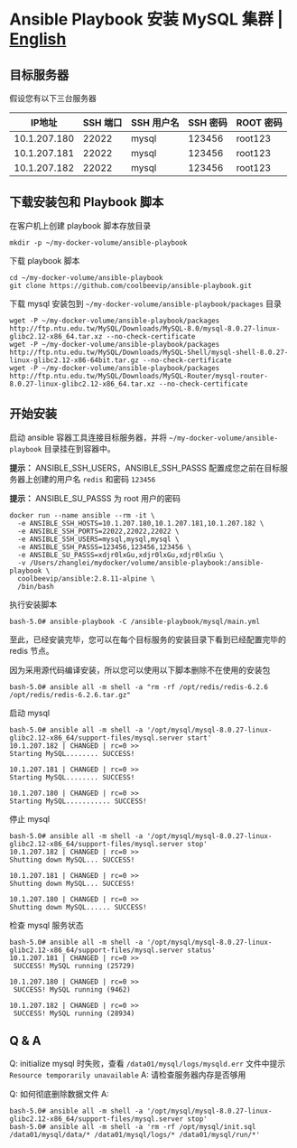 # Ansible Playbook 安装 MySQL 集群 | [English](README.md)


## 目标服务器

假设您有以下三台服务器

| IP地址 | SSH 端口 | SSH 用户名 | SSH 密码 | ROOT 密码 |
| ---- | ---- | ---- | ---- | ---- |
| 10.1.207.180 | 22022 | mysql | 123456 | root123 |
| 10.1.207.181 | 22022 | mysql | 123456 | root123 |
| 10.1.207.182 | 22022 | mysql | 123456 | root123 |

## 下载安装包和 Playbook 脚本

在客户机上创建 playbook 脚本存放目录

```shell
mkdir -p ~/my-docker-volume/ansible-playbook
```

下载 playbook 脚本

```shell
cd ~/my-docker-volume/ansible-playbook
git clone https://github.com/coolbeevip/ansible-playbook.git
```

下载 mysql 安装包到 `~/my-docker-volume/ansible-playbook/packages` 目录

```shell
wget -P ~/my-docker-volume/ansible-playbook/packages http://ftp.ntu.edu.tw/MySQL/Downloads/MySQL-8.0/mysql-8.0.27-linux-glibc2.12-x86_64.tar.xz --no-check-certificate
wget -P ~/my-docker-volume/ansible-playbook/packages http://ftp.ntu.edu.tw/MySQL/Downloads/MySQL-Shell/mysql-shell-8.0.27-linux-glibc2.12-x86-64bit.tar.gz --no-check-certificate
wget -P ~/my-docker-volume/ansible-playbook/packages http://ftp.ntu.edu.tw/MySQL/Downloads/MySQL-Router/mysql-router-8.0.27-linux-glibc2.12-x86_64.tar.xz --no-check-certificate
```

## 开始安装

启动 ansible 容器工具连接目标服务器，并将 `~/my-docker-volume/ansible-playbook` 目录挂在到容器中。

**提示：** ANSIBLE_SSH_USERS，ANSIBLE_SSH_PASSS 配置成您之前在目标服务器上创建的用户名 `redis` 和密码 `123456`

**提示：** ANSIBLE_SU_PASSS 为 root 用户的密码

```shell
docker run --name ansible --rm -it \
  -e ANSIBLE_SSH_HOSTS=10.1.207.180,10.1.207.181,10.1.207.182 \
  -e ANSIBLE_SSH_PORTS=22022,22022,22022 \
  -e ANSIBLE_SSH_USERS=mysql,mysql,mysql \
  -e ANSIBLE_SSH_PASSS=123456,123456,123456 \
  -e ANSIBLE_SU_PASSS=xdjr0lxGu,xdjr0lxGu,xdjr0lxGu \
  -v /Users/zhanglei/mydocker/volume/ansible-playbook:/ansible-playbook \
  coolbeevip/ansible:2.8.11-alpine \
  /bin/bash  
```

执行安装脚本

```shell
bash-5.0# ansible-playbook -C /ansible-playbook/mysql/main.yml
```

至此，已经安装完毕，您可以在每个目标服务的安装目录下看到已经配置完毕的 redis 节点。

因为采用源代码编译安装，所以您可以使用以下脚本删除不在使用的安装包

```shell
bash-5.0# ansible all -m shell -a "rm -rf /opt/redis/redis-6.2.6 /opt/redis/redis-6.2.6.tar.gz"
```


启动 mysql

```shell
bash-5.0# ansible all -m shell -a '/opt/mysql/mysql-8.0.27-linux-glibc2.12-x86_64/support-files/mysql.server start'
10.1.207.182 | CHANGED | rc=0 >>
Starting MySQL........ SUCCESS!

10.1.207.181 | CHANGED | rc=0 >>
Starting MySQL........ SUCCESS!

10.1.207.180 | CHANGED | rc=0 >>
Starting MySQL........... SUCCESS!
```

停止 mysql

```shell
bash-5.0# ansible all -m shell -a '/opt/mysql/mysql-8.0.27-linux-glibc2.12-x86_64/support-files/mysql.server stop'
10.1.207.182 | CHANGED | rc=0 >>
Shutting down MySQL... SUCCESS!

10.1.207.181 | CHANGED | rc=0 >>
Shutting down MySQL... SUCCESS!

10.1.207.180 | CHANGED | rc=0 >>
Shutting down MySQL...... SUCCESS!
```

检查 mysql 服务状态

```shell
bash-5.0# ansible all -m shell -a '/opt/mysql/mysql-8.0.27-linux-glibc2.12-x86_64/support-files/mysql.server status'
10.1.207.181 | CHANGED | rc=0 >>
 SUCCESS! MySQL running (25729)

10.1.207.180 | CHANGED | rc=0 >>
 SUCCESS! MySQL running (9462)

10.1.207.182 | CHANGED | rc=0 >>
 SUCCESS! MySQL running (28934)
```

## Q & A

Q: initialize mysql 时失败，查看 `/data01/mysql/logs/mysqld.err` 文件中提示 `Resource temporarily unavailable`
A: 请检查服务器内存是否够用

Q: 如何彻底删除数据文件
A:

```shell
bash-5.0# ansible all -m shell -a '/opt/mysql/mysql-8.0.27-linux-glibc2.12-x86_64/support-files/mysql.server stop'
bash-5.0# ansible all -m shell -a 'rm -rf /opt/mysql/init.sql /data01/mysql/data/* /data01/mysql/logs/* /data01/mysql/run/*'
```
